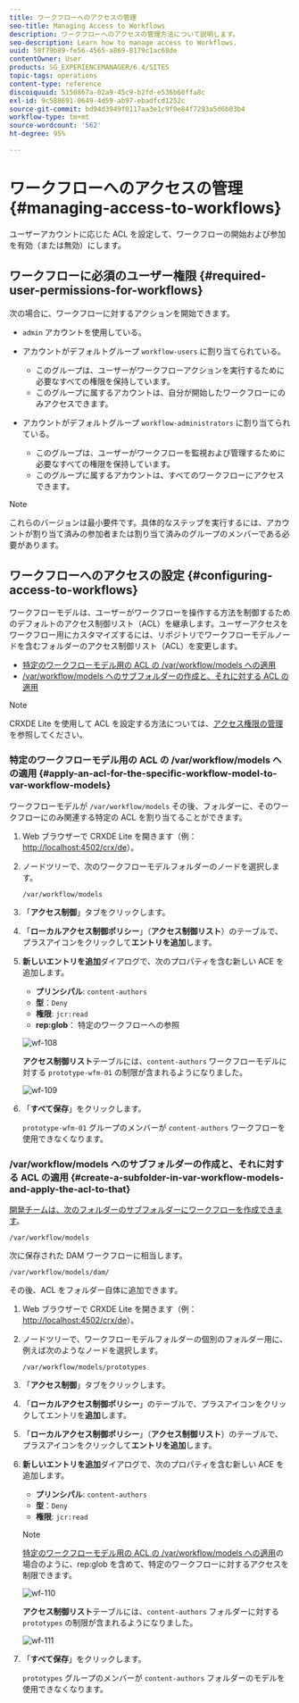 ```yaml
---
title: ワークフローへのアクセスの管理
seo-title: Managing Access to Workflows
description: ワークフローへのアクセスの管理方法について説明します。
seo-description: Learn how to manage access to Workflows.
uuid: 58f79b89-fe56-4565-a869-8179c1ac68de
contentOwner: User
products: SG_EXPERIENCEMANAGER/6.4/SITES
topic-tags: operations
content-type: reference
discoiquuid: 5150867a-02a9-45c9-b2fd-e536b60ffa8c
exl-id: 9c588691-0649-4d59-ab97-ebadfcd1252c
source-git-commit: bd94d3949f0117aa3e1c9f0e84f7293a5d6b03b4
workflow-type: tm+mt
source-wordcount: '562'
ht-degree: 95%

---
```


# ワークフローへのアクセスの管理{#managing-access-to-workflows}

ユーザーアカウントに応じた ACL を設定して、ワークフローの開始および参加を有効（または無効）にします。

## ワークフローに必須のユーザー権限 {#required-user-permissions-for-workflows}

次の場合に、ワークフローに対するアクションを開始できます。

* `admin` アカウントを使用している。
* アカウントがデフォルトグループ `workflow-users` に割り当てられている。

   * このグループは、ユーザーがワークフローアクションを実行するために必要なすべての権限を保持しています。
   * このグループに属するアカウントは、自分が開始したワークフローにのみアクセスできます。

* アカウントがデフォルトグループ `workflow-administrators` に割り当てられている。

   * このグループは、ユーザーがワークフローを監視および管理するために必要なすべての権限を保持しています。
   * このグループに属するアカウントは、すべてのワークフローにアクセスできます。

>[!NOTE]
>
>これらのバージョンは最小要件です。具体的なステップを実行するには、アカウントが割り当て済みの参加者または割り当て済みのグループのメンバーである必要があります。

## ワークフローへのアクセスの設定 {#configuring-access-to-workflows}

ワークフローモデルは、ユーザーがワークフローを操作する方法を制御するためのデフォルトのアクセス制御リスト（ACL）を継承します。ユーザーアクセスをワークフロー用にカスタマイズするには、リポジトリでワークフローモデルノードを含むフォルダーのアクセス制御リスト（ACL）を変更します。

* [特定のワークフローモデル用の ACL の /var/workflow/models への適用](/help/sites-administering/workflows-managing.md#apply-an-acl-for-the-specific-workflow-model-to-var-workflow-models)
* [/var/workflow/models へのサブフォルダーの作成と、それに対する ACL の適用](/help/sites-administering/workflows-managing.md#create-a-subfolder-in-var-workflow-models-and-apply-the-acl-to-that)

>[!NOTE]
>
>CRXDE Lite を使用して ACL を設定する方法については、[アクセス権限の管理](/help/sites-administering/user-group-ac-admin.md#access-right-management)を参照してください。

### 特定のワークフローモデル用の ACL の /var/workflow/models への適用 {#apply-an-acl-for-the-specific-workflow-model-to-var-workflow-models}

ワークフローモデルが `/var/workflow/models` その後、フォルダーに、そのワークフローにのみ関連する特定の ACL を割り当てることができます。

1. Web ブラウザーで CRXDE Lite を開きます（例：[http://localhost:4502/crx/de](http://localhost:4502/crx/de)）。
1. ノードツリーで、次のワークフローモデルフォルダーのノードを選択します。

   `/var/workflow/models`

1. 「**アクセス制御**」タブをクリックします。
1. 「**ローカルアクセス制御ポリシー**」（**アクセス制御リスト**）のテーブルで、プラスアイコンをクリックして&#x200B;**エントリを追加**&#x200B;します。
1. **新しいエントリを追加**&#x200B;ダイアログで、次のプロパティを含む新しい ACE を追加します。

   * **プリンシパル**: `content-authors`
   * **型**：`Deny`
   * **権限**: `jcr:read`
   * **rep:glob**： 特定のワークフローへの参照

   ![wf-108](assets/wf-108.png)

   **アクセス制御リスト**&#x200B;テーブルには、`content-authors` ワークフローモデルに対する `prototype-wfm-01` の制限が含まれるようになりました。

   ![wf-109](assets/wf-109.png)

1. 「**すべて保存**」をクリックします。

   `prototype-wfm-01` グループのメンバーが `content-authors` ワークフローを使用できなくなります。

### /var/workflow/models へのサブフォルダーの作成と、それに対する ACL の適用 {#create-a-subfolder-in-var-workflow-models-and-apply-the-acl-to-that}

[開発チームは、次のフォルダーのサブフォルダーにワークフローを作成できます](/help/sites-developing/workflows-models.md#creating-a-new-workflow)。

`/var/workflow/models`

次に保存された DAM ワークフローに相当します。

`/var/workflow/models/dam/`

その後、ACL をフォルダー自体に追加できます。

1. Web ブラウザーで CRXDE Lite を開きます（例：[http://localhost:4502/crx/de](http://localhost:4502/crx/de)）。
1. ノードツリーで、ワークフローモデルフォルダーの個別のフォルダー用に、例えば次のようなノードを選択します。

   `/var/workflow/models/prototypes`

1. 「**アクセス制御**」タブをクリックします。
1. 「**ローカルアクセス制御ポリシー**」のテーブルで、プラスアイコンをクリックしてエントリを&#x200B;**追加**&#x200B;します。
1. 「**ローカルアクセス制御ポリシー**」（**アクセス制御リスト**）のテーブルで、プラスアイコンをクリックして&#x200B;**エントリを追加**&#x200B;します。
1. **新しいエントリを追加**&#x200B;ダイアログで、次のプロパティを含む新しい ACE を追加します。

   * **プリンシパル**: `content-authors`
   * **型**：`Deny`
   * **権限**: `jcr:read`

   >[!NOTE]
   >
   >[特定のワークフローモデル用の ACL の /var/workflow/models への適用](/help/sites-administering/workflows-managing.md#apply-an-acl-for-the-specific-workflow-model-to-var-workflow-models)の場合のように、rep:glob を含めて、特定のワークフローに対するアクセスを制限できます。

   ![wf-110](assets/wf-110.png)

   **アクセス制御リスト**&#x200B;テーブルには、`content-authors` フォルダーに対する `prototypes` の制限が含まれるようになりました。

   ![wf-111](assets/wf-111.png)

1. 「**すべて保存**」をクリックします。

   `prototypes` グループのメンバーが `content-authors` フォルダーのモデルを使用できなくなります。
